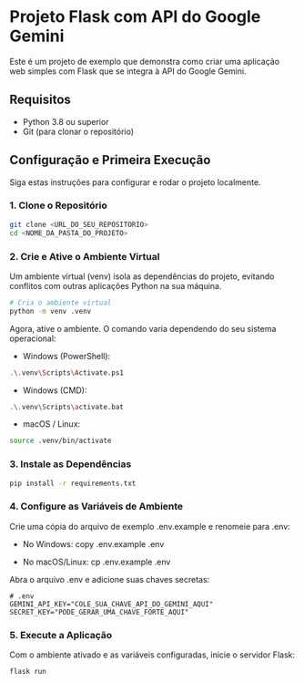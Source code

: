 # Projeto Flask com API do Google Gemini

Este é um projeto de exemplo que demonstra como criar uma aplicação web simples com Flask que se integra à API do Google Gemini.

## Requisitos

- Python 3.8 ou superior
- Git (para clonar o repositório)

## Configuração e Primeira Execução

Siga estas instruções para configurar e rodar o projeto localmente.

### 1. Clone o Repositório

```bash
git clone <URL_DO_SEU_REPOSITORIO>
cd <NOME_DA_PASTA_DO_PROJETO>
```

### 2. Crie e Ative o Ambiente Virtual

Um ambiente virtual (venv) isola as dependências do projeto, evitando conflitos com outras aplicações Python na sua máquina.

```bash
# Cria o ambiente virtual
python -m venv .venv
```

Agora, ative o ambiente. O comando varia dependendo do seu sistema operacional:
- Windows (PowerShell):

```bash
.\.venv\Scripts\Activate.ps1
```

- Windows (CMD):

```bash
.\.venv\Scripts\activate.bat
```

- macOS / Linux:

```bash
source .venv/bin/activate
```

### 3. Instale as Dependências
```bash
pip install -r requirements.txt
```

### 4. Configure as Variáveis de Ambiente

Crie uma cópia do arquivo de exemplo .env.example e renomeie para .env:

- No Windows: copy .env.example .env

- No macOS/Linux: cp .env.example .env

Abra o arquivo .env e adicione suas chaves secretas:

```
# .env
GEMINI_API_KEY="COLE_SUA_CHAVE_API_DO_GEMINI_AQUI"
SECRET_KEY="PODE_GERAR_UMA_CHAVE_FORTE_AQUI"
```

### 5. Execute a Aplicação

Com o ambiente ativado e as variáveis configuradas, inicie o servidor Flask:

```bash
flask run
```
